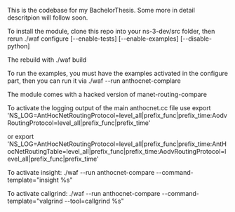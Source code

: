 This is the codebase for my BachelorThesis.
Some more in detail descritpion will follow soon.


To install the module, clone this repo into your ns-3-dev/src folder, then rerun 
./waf configure [--enable-tests] [--enable-examples] [--disable-python]

The rebuild with
./waf build

To run the examples, you must have the examples activated in the configure part, then you can run it via
./waf --run anthocnet-complare

The module comes with a hacked version of manet-routing-compare

To activate the logging output of the main anthocnet.cc file use
export 'NS_LOG=AntHocNetRoutingProtocol=level_all|prefix_func|prefix_time:AodvRoutingProtocol=level_all|prefix_func|prefix_time'

or
export 'NS_LOG=AntHocNetRoutingProtocol=level_all|prefix_func|prefix_time:AntHocNetRoutingTable=level_all|prefix_func|prefix_time:AodvRoutingProtocol=level_all|prefix_func|prefix_time'

To activate insight:
./waf --run anthocnet-compare --command-template="insight %s"

To activate callgrind:
./waf --run anthocnet-compare --command-template="valgrind --tool=callgrind %s"